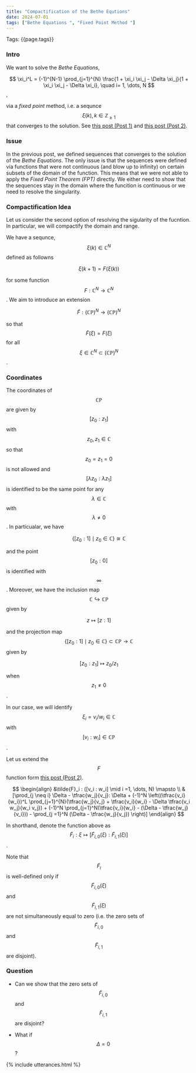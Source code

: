 ```yaml
---
title: "Compactification of the Bethe Equtions"
date: 2024-07-01
tags: ["Bethe Equations ", "Fixed Point Method "]
---
```

Tags: {{page.tags}}

### Intro

We want to solve the *Bethe Equations*,

$$ 
\xi_i^L = (-1)^{N-1} \prod_{j=1}^{N} \frac{1 + \xi_i \xi_j - \Delta \xi_j}{1 + \xi_i \xi_j - \Delta \xi_i}, \quad i= 1, \dots, N
$$,

via a *fixed point* method, i.e. a sequnce $$\xi(k), k \in \mathbb{Z}_{\geq 1}$$ that converges to the solution. See [this post (Post 1)](/URSA23/2024/06/12/fxpt.html) and [this post (Post 2)](/URSA23/2024/06/22/fxpt2.html).

### Issue

In the previous post, we defined sequences that converges to the solution of the *Bethe Equations*. The only issue is that the sequences were defined via functions that were not continuous (and blow up to infinity) on certain subsets of the domain of the function. This means that we were not able to apply the *Fixed Point Theorem (FPT)* directly. We either need to show that the sequences stay in the domain where the funcition is continuous or we need to resolve the singularity.

### Compactification Idea

Let us consider the second option of resolving the sigularity of the fucntion. In particular, we will compactify the domain and range.

We have a sequnce, $$\xi(k) \in \mathbb{C}^{N}$$ defined as followns

$$
\xi(k +1)  = F(\xi(k))
$$

for some function $$F: \mathbb{C}^{N} \rightarrow \mathbb{C}^{N}$$. We aim to introduce an extension

$$
\tilde{F}: (\mathbb{CP})^{N} \rightarrow (\mathbb{CP})^{N}
$$

so that $$\tilde{F}(\xi) = F(\xi)$$ for all $$\xi \in \mathbb{C}^{N} \subset  (\mathbb{CP})^{N}$$.

### Coordinates

The coordinates of $$\mathbb{CP}$$ are given by $$[z_0 :z_1]$$ with $$z_0, z_1 \in \mathbb{C}$$ so that $$ z_0 = z_1 = 0$$ is not allowed and $$[\lambda  z_0 : \lambda z_1]$$ is identified to be the same point for any $$\lambda \in \mathbb{C}$$ with $$\lambda \neq 0$$. In particualar, we have 

$$
\{ [z_0:1] \mid z_0 \in \mathbb{C} \} \cong \mathbb{C}
$$ 

and the point $$[z_0 : 0]$$ is identified with $$\infty$$. Moreover, we have the inclusion map $$\mathbb{C} \hookrightarrow \mathbb{CP}$$ given by

$$
z \mapsto [z:1]
$$

and the projection map $$\{ [z_0:1] \mid z_0 \in \mathbb{C} \} \subset \mathbb{CP} \rightarrow \mathbb{C}$$ given by

$$
[z_0 : z_1] \mapsto z_0/z_1
$$

when $$z_1 \neq 0$$.

In our case, we will identify $$\xi_i = v_i/w_i \in \mathbb{C}$$ with $$[v_i:w_i] \in \mathbb{CP}$$.

Let us extend the $$F$$ function form [this post (Post 2)](/URSA23/2024/06/22/fxpt2.html).

$$
\begin{align}
&\tilde{F}_i : ([v_i : w_i] \mid i =1, \dots, N) \mapsto \\
&[\prod_{j \neq i} \Delta - \tfrac{w_j}{v_j}: \Delta + (-1)^N \left((\tfrac{v_i}{w_i})^L \prod_{j=1}^{N}(\tfrac{w_j}{v_j} + \tfrac{v_i}{w_i}  - \Delta \tfrac{v_i w_j}{w_i v_j}) + (-1)^N \prod_{j=1}^N(\tfrac{v_i}{w_i} - (\Delta - \tfrac{w_j}{v_i})) - \prod_{j =1}^N (\Delta - \tfrac{w_j}{v_j}) \right)]
\end{align}
$$

In shorthand, denote the function above as $$\tilde{F}_i : \xi \mapsto [\tilde{F}_{i, 0}(\xi): \tilde{F}_{i, 1}(\xi)]$$. 

Note that $$\tilde{F}_i$$ is well-defined only if $$\tilde{F}_{i, 0}(\xi)$$ and $$\tilde{F}_{i, 1}(\xi)$$ are not simultaneously equal to zero (i.e. the zero sets of $$\tilde{F}_{i, 0}$$ and $$\tilde{F}_{i, 1}$$ are disjoint).

### Question

- Can we show that the zero sets of $$\tilde{F}_{i, 0}$$ and $$\tilde{F}_{i, 1}$$ are disjoint?

- What if $$\Delta =0$$?


{% include utterances.html %}
